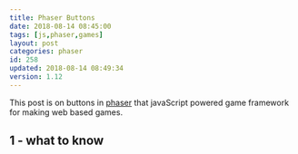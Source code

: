 ```yaml
---
title: Phaser Buttons
date: 2018-08-14 08:45:00
tags: [js,phaser,games]
layout: post
categories: phaser
id: 258
updated: 2018-08-14 08:49:34
version: 1.12
---
```


This post is on buttons in [phaser](http://phaser.io) that javaScript powered game framework for making web based games.

<!-- more -->


<div id="gamearea"></div>

<script>
// main
var game = new Phaser.Game(320, 240, Phaser.AUTO, 'gamearea');
//game.transparent = true;

// demo state
game.state.add('game', {

    create: function () {

        var font = {
            fill: '#ffffff',
            font: '15px courier'
        },
        tx_money = game.add.text(100, 32, '', font),
        tx_upgrades = game.add.text(100, 64, '', font),
        tx_upcost = game.add.text(100, 96, '', font);

        updateInfo = function () {

            tx_money.text = '$' + Phaser.Utils.pad(this.money.toFixed(2), 6, 0, 1);
            tx_upgrades.text = 'Per task (' + this.upgrades + ') : ' + this.taskRate.toFixed(2);
            tx_upcost.text = 'upgrade cost: ' + this.upgradeCost.toFixed(2);

        },

        // on work callback
        onWork = function () {

            this.money = Phaser.Math.roundTo(this.money + 0.25 + 0.25 * this.upgrades, -2);
            this.money = Phaser.Math.clamp(this.money, 0, 999.99);
            updateInfo.call(this);

        },

        onUpgrade = function () {

            if (this.money >= this.upgradeCost) {

                this.money -= this.upgradeCost;
                this.upgrades += 1;
                this.upgradeCost = Math.pow(1.25, this.upgrades);
                this.taskRate = 0.25 + 0.25 * this.upgrades;

            }
            updateInfo.call(this);

        };

        updateInfo.call(game.global);

        game.add.button(10, 32, 'sheet-button', onWork, game.global, 0, 1, 2, 3);
        game.add.button(10, 64, 'sheet-button', onUpgrade, game.global, 4, 5, 6, 7);

    }

});

// buttons state
game.state.add('buttons', {

    create: function () {

        var frame = 0,
        maxFrame = 4,
        frameWidth = 64,
        frameHeight = 16,
        buttons = ['do task', 'upgrade'],

        // state colors [over,out,down,up]
        stateColors = ['#ffff00', '#00afaf', '#ff0000', '#00ff00'],
        button = 0,
        maxButton = buttons.length,
        canvas = document.createElement('canvas'),
        ctx = canvas.getContext('2d');

        canvas.width = frameWidth * maxFrame;
        canvas.height = frameHeight * maxButton;

        // make button sheet
        while (button < buttons.length) {

            frame = 0;
            while (frame < maxFrame) {

                // figure startx, and percent done
                var sx = frameWidth * frame + 0.5,
                sy = frameHeight * button + 0.5;

                // draw for current button
                ctx.strokeStyle = '#0000af';
                ctx.fillStyle = stateColors[frame];
                ctx.strokeRect(sx, sy, frameWidth - 1, frameHeight - 1);
                ctx.fillRect(sx, sy, frameWidth - 1, frameHeight - 1);

                ctx.fillStyle = '#0000af';
                ctx.textAlign = 'center';
                ctx.textBaseline = 'middle';
                ctx.fillText(buttons[button], sx + frameWidth / 2, sy + frameHeight / 2)

                // next frame
                frame += 1;

            }

            // next button
            button += 1;

        }

        //document.body.appendChild(canvas);

        // add a new sheet to cache
        this.game.cache.addSpriteSheet('sheet-button', null, canvas, frameWidth, frameHeight, maxFrame * maxButton, 0, 0);

        game.state.start('game');

    }

});

// boot state
game.state.add('boot', {

    create: function () {

        game.global = game.global || {};
        game.global.money = 0;
        game.global.taskRate = 0.25;
        game.global.upgrades = 0;
        game.global.upgradeCost = 1;

        // disable scrollTo
        game.scale.compatibility.scrollTo = false;

        // start buttons state
        game.state.start('buttons');

    }

});

// start boot state
game.state.start('boot');
</script>


## 1 - what to know